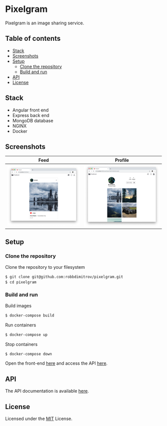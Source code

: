 # Pixelgram

Pixelgram is an image sharing service.

## Table of contents

- [Stack](#stack)
- [Screenshots](#screenshots)
- [Setup](#setup)
  - [Clone the repository](#clone-the-repository)
  - [Build and run](#build-and-run)
- [API](#api)
- [License](#license)

## Stack

- Angular front end
- Express back end
- MongoDB database
- NGINX
- Docker

## Screenshots

| Feed | Profile |
| --- | --- |
| [![Screenshot of feed screen](/docs/img/01_feed.png)](/docs/img/01_feed.png) | [![Screenshot of profile screen](/docs/img/02_profile.png)](/docs/img/02_profile.png) |

## Setup

### Clone the repository

Clone the repository to your filesystem

```sh
$ git clone git@github.com:robbdimitrov/pixelgram.git
$ cd pixelgram
```

### Build and run

Build images

```sh
$ docker-compose build
```

Run containers

```sh
$ docker-compose up
```

Stop containers

```sh
$ docker-compose down
```

Open the front-end [here](http://localhost:4000/) and access the API [here](http://localhost:4000/api/).

## API

The API documentation is available [here](docs/API.md).

## License

Licensed under the [MIT](LICENSE) License.
